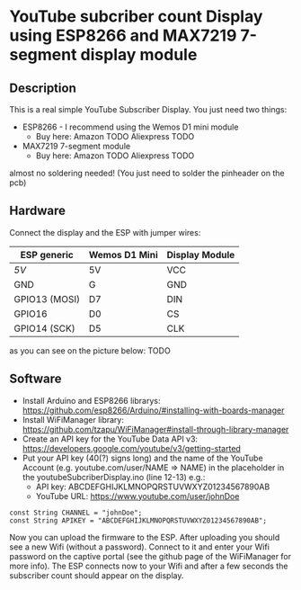 # YouTube subcriber count Display  using ESP8266 and MAX7219 7-segment display module
## Description
This is a real simple YouTube Subscriber Display. You just need two things: 
 - ESP8266 - I recommend using the Wemos D1 mini module 
	- Buy here: Amazon TODO Aliexpress TODO 
 - MAX7219 7-segment module
	- Buy here: Amazon TODO Aliexpress TODO

 almost no soldering needed! (You just need to solder the pinheader on the pcb)
## Hardware 
Connect the display and the ESP with jumper wires: 

| ESP generic 	| Wemos D1 Mini 	| Display Module 	|
| -------------	| -----------------	| -----------------	|
| *5V*			| 5V				| 	VCC				|
| GND			| G					| GND				|
| GPIO13 (MOSI)	| D7				| DIN				|
| GPIO16 		| D0				| CS				|
| GPIO14 (SCK)	| D5				| CLK				|

as you can see on the picture below: 
TODO 
## Software
- Install Arduino and ESP8266 librarys: https://github.com/esp8266/Arduino/#installing-with-boards-manager
- Install WiFiManager library: https://github.com/tzapu/WiFiManager#install-through-library-manager
- Create an API key for the YouTube Data API v3: https://developers.google.com/youtube/v3/getting-started
- Put your API key (40(?) signs long) and the name of the YouTube Account (e.g. youtube.com/user/NAME => NAME) in the placeholder in the youtubeSubcriberDisplay.ino (line 12-13) e.g.:
	- API key: ABCDEFGHIJKLMNOPQRSTUVWXYZ01234567890AB
	- YouTube URL: https://www.youtube.com/user/johnDoe 
```
const String CHANNEL = "johnDoe";
const String APIKEY = "ABCDEFGHIJKLMNOPQRSTUVWXYZ01234567890AB";
```
Now you can upload the firmware to the ESP. After uploading you should see a new Wifi (without a password). Connect to it and enter your Wifi password on the captive portal (see the github page of the WiFiManager for more info).
The ESP connects now to your Wifi and after a few seconds the subscriber count should appear on the display. 